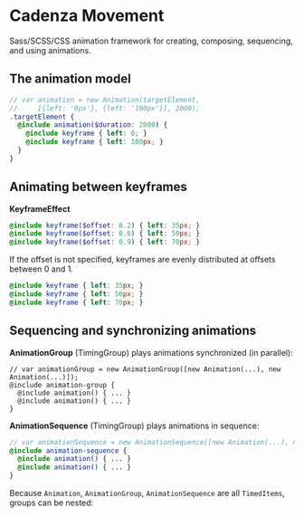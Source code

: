 Cadenza Movement
========

Sass/SCSS/CSS animation framework for creating, composing, sequencing, and using animations.

## The animation model

```scss
// var animation = new Animation(targetElement,
//     [{left: '0px'}, {left: '100px'}], 2000);
.targetElement {
  @include animation($duration: 2000) {
    @include keyframe { left: 0; }
    @include keyframe { left: 100px; }
  }
}
```

## Animating between keyframes

**KeyframeEffect**
```scss
@include keyframe($offset: 0.2) { left: 35px; }
@include keyframe($offset: 0.6) { left: 50px; }
@include keyframe($offset: 0.9) { left: 70px; }
```

If the offset is not specified, keyframes are evenly distributed at offsets between 0 and 1.

```scss
@include keyframe { left: 35px; }
@include keyframe { left: 50px; }
@include keyframe { left: 70px; }
```

## Sequencing and synchronizing animations

**AnimationGroup** (TimingGroup) plays animations synchronized (in parallel):
```
// var animationGroup = new AnimationGroup([new Animation(...), new Animation(...)]);
@include animation-group {
  @include animation() { ... }
  @include animation() { ... }
}
```

**AnimationSequence** (TimingGroup) plays animations in sequence:
```scss
// var animationSequence = new AnimationSequence([new Animation(...), new Animation(...)]);
@include animation-sequence {
  @include animation() { ... }
  @include animation() { ... }
}
```

Because `Animation`, `AnimationGroup`, `AnimationSequence` are all `TimedItems`, groups can be nested:
